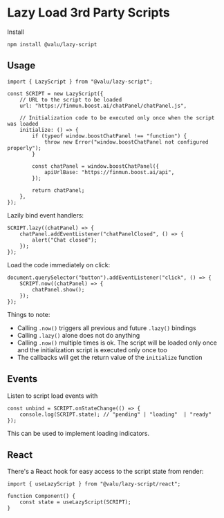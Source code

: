 # Lazy Load 3rd Party Scripts

Install

```
npm install @valu/lazy-script
```

## Usage

```tsx
import { LazyScript } from "@valu/lazy-script";

const SCRIPT = new LazyScript({
    // URL to the script to be loaded
    url: "https://finmun.boost.ai/chatPanel/chatPanel.js",

    // Initialization code to be executed only once when the script was loaded
    initialize: () => {
        if (typeof window.boostChatPanel !== "function") {
            throw new Error("window.boostChatPanel not configured properly");
        }

        const chatPanel = window.boostChatPanel({
            apiUrlBase: "https://finmun.boost.ai/api",
        });

        return chatPanel;
    },
});
```

Lazily bind event handlers:

```tsx
SCRIPT.lazy((chatPanel) => {
    chatPanel.addEventListener("chatPanelClosed", () => {
        alert("Chat closed");
    });
});
```

Load the code immediately on click:

```tsx
document.querySelector("button").addEventListener("click", () => {
    SCRIPT.now((chatPanel) => {
        chatPanel.show();
    });
});
```

Things to note:

-   Calling `.now()` triggers all previous and future `.lazy()` bindings
-   Calling `.lazy()` alone does not do anything
-   Calling `.now()` multiple times is ok. The script will be loaded only once and the initialization script is executed only once too
-   The callbacks will get the return value of the `initialize` function

## Events

Listen to script load events with

```tsx
const unbind = SCRIPT.onStateChange(() => {
    console.log(SCRIPT.state); // "pending" | "loading"  | "ready"
});
```

This can be used to implement loading indicators.

## React

There's a React hook for easy access to the script state from render:

```tsx
import { useLazyScript } from "@valu/lazy-script/react";

function Component() {
    const state = useLazyScript(SCRIPT);
}
```
